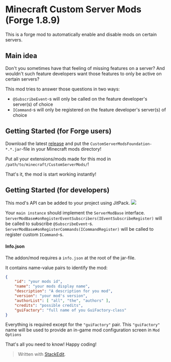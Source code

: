 # Minecraft Custom Server Mods (Forge 1.8.9)
This is a forge mod to automatically enable and disable mods on certain servers.

## Main idea
Don't you sometimes have that feeling of missing features on a server?
And wouldn't such feature developers want those features to only be active on certain servers?

This mod tries to answer those questions in two ways:

- `@SubscribeEvent`-s will only be called on the feature developer's server(s) of choice
- `ICommand`-s will only be registered on the feature developer's server(s) of choice

## Getting Started (for Forge users)
Download the latest [release](https://github.com/ThomasVDP/MinecraftServerModsFoundation/releases) and put the `CustomServerModsFoundation-*.*.jar`-file in your Minecraft mods directory!

Put all your extensions/mods made for this mod in `/path/to/minecraft/CustomServerMods/`!

That's it, the mod is start working instantly!

## Getting Started (for developers)
This mod's API can be added to your project using JitPack.
[![](https://jitpack.io/v/ThomasVDP/MinecraftServerModsFoundation.svg)](https://jitpack.io/#ThomasVDP/MinecraftServerModsFoundation)

Your `main instance` should implement the `ServerModBase` interface.
`ServerModBase#onRegisterEventSubscribers(IEventSubscribeRegister)` will be called to subscribe `@SubscribeEvent`-s.
`ServerModBase#onRegisterCommands(ICommandRegister)` will be called to register custom `ICommand`-s.

#### Info.json
The addon/mod requires a `info.json` at the root of the jar-file.

It contains name-value pairs to identify the mod:
```json
{
	"id": "your mods id",
	"name": "your mods display name",
	"description": "A description for you mod",
	"version": "your mod's version",
	"authorList": [ "all", "the", "authors" ],
	"credits": "possible credits",
	"guiFactory": "full name of you GuiFactory-class"
}
```

Everything is required except for the `"guiFactory"` pair.
This `"guiFactory"` name will be used to provide an in-game mod configuration screen in `Mod Options`


That's all you need to know!
Happy coding!

> Written with [StackEdit](https://stackedit.io/).
